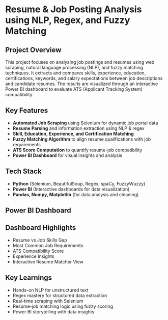 # Resume & Job Posting Analysis using NLP, Regex, and Fuzzy Matching
## Project Overview
This project focuses on analyzing job postings and resumes using web scraping, natural language processing (NLP), and fuzzy matching techniques. It extracts and compares skills, experience, education, certifications, keywords, and salary expectations between job descriptions and candidate resumes. The results are visualized through an interactive Power BI dashboard to evaluate ATS (Applicant Tracking System) compatibility.
## Key Features
- **Automated Job Scraping** using Selenium for dynamic job portal data
- **Resume Parsing** and information extraction using NLP & regex
- **Skill, Education, Experience, and Certification Matching**
- **Fuzzy Matching Algorithm** to align resume qualifications with job requirements
- **ATS Score Computation** to quantify resume-job compatibility
- **Power BI Dashboard** for visual insights and analysis

## Tech Stack
- **Python** (Selenium, BeautifulSoup, Regex, spaCy, FuzzyWuzzy)
- **Power BI** (Interactive dashboards for data visualization)
- **Pandas, Numpy, Matplotlib** (for data analysis and cleaning)

## Power BI Dashboard


## Dashboard Highlights
- Resume vs Job Skills Gap
- Most Common Job Requirements
- ATS Compatibility Score
- Experience Insights
- Interactive Resume Matcher View

## Key Learnings
- Hands-on NLP for unstructured text
- Regex mastery for structured data extraction
- Real-time scraping with Selenium
- Resume-job matching logic using fuzzy scoring
- Power BI storytelling with data insights
